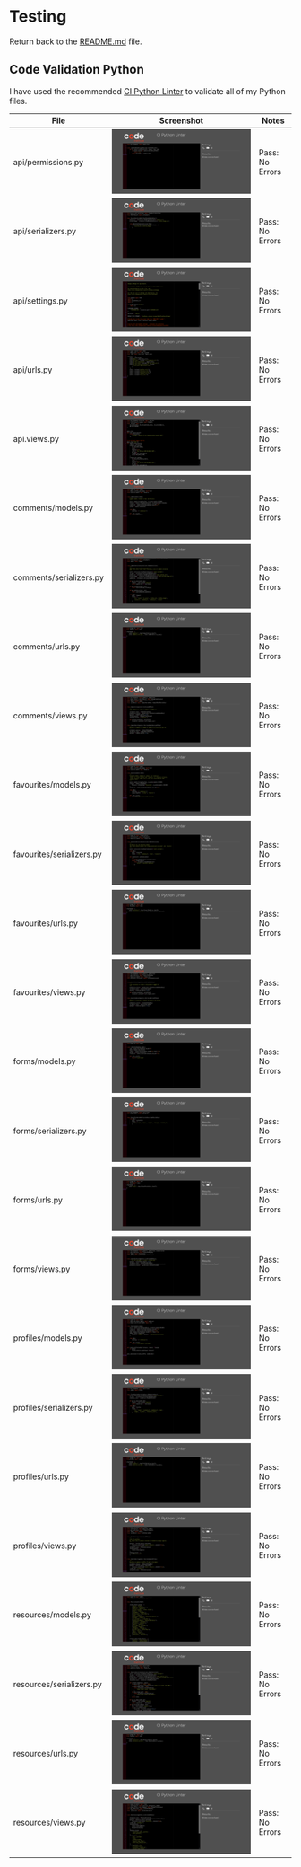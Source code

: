 # Testing

Return back to the [README.md](README.md) file.

## Code Validation Python

I have used the recommended [CI Python Linter](https://pep8ci.herokuapp.com) to validate all of my Python files.

| File | Screenshot | Notes |
| --- | --- | --- |
| api/permissions.py | ![screenshot](https://github.com/ogc1231/comprensible-spanish-api/blob/main/documentation/testing-assets/api_permissions.png) | Pass: No Errors |
| api/serializers.py | ![screenshot](https://github.com/ogc1231/comprensible-spanish-api/blob/main/documentation/testing-assets/api_serializers.png) | Pass: No Errors |
| api/settings.py | ![screenshot](https://github.com/ogc1231/comprensible-spanish-api/blob/main/documentation/testing-assets/api_settings.png) | Pass: No Errors |
| api/urls.py | ![screenshot](https://github.com/ogc1231/comprensible-spanish-api/blob/main/documentation/testing-assets/api_urls.png) | Pass: No Errors |
| api.views.py | ![screenshot](https://github.com/ogc1231/comprensible-spanish-api/blob/main/documentation/testing-assets/api_views.png) | Pass: No Errors |
| comments/models.py | ![screenshot](https://github.com/ogc1231/comprensible-spanish-api/blob/main/documentation/testing-assets/comments_model.png) | Pass: No Errors |
| comments/serializers.py | ![screenshot](https://github.com/ogc1231/comprensible-spanish-api/blob/main/documentation/testing-assets/comments_serializers.png) | Pass: No Errors |
| comments/urls.py | ![screenshot](https://github.com/ogc1231/comprensible-spanish-api/blob/main/documentation/testing-assets/comments_urls.png) | Pass: No Errors |
| comments/views.py | ![screenshot](https://github.com/ogc1231/comprensible-spanish-api/blob/main/documentation/testing-assets/comments_views.png) | Pass: No Errors |
| favourites/models.py | ![screenshot](https://github.com/ogc1231/comprensible-spanish-api/blob/main/documentation/testing-assets/favourites_models.png) | Pass: No Errors |
| favourites/serializers.py | ![screenshot](https://github.com/ogc1231/comprensible-spanish-api/blob/main/documentation/testing-assets/favourites_serializers.png) | Pass: No Errors |
| favourites/urls.py | ![screenshot](https://github.com/ogc1231/comprensible-spanish-api/blob/main/documentation/testing-assets/favourites_urls.png) | Pass: No Errors |
| favourites/views.py | ![screenshot](https://github.com/ogc1231/comprensible-spanish-api/blob/main/documentation/testing-assets/favourites_views.png) | Pass: No Errors |
| forms/models.py | ![screenshot](https://github.com/ogc1231/comprensible-spanish-api/blob/main/documentation/testing-assets/form_models.png) | Pass: No Errors |
| forms/serializers.py | ![screenshot](https://github.com/ogc1231/comprensible-spanish-api/blob/main/documentation/testing-assets/forms_serializer.png) | Pass: No Errors |
| forms/urls.py | ![screenshot](https://github.com/ogc1231/comprensible-spanish-api/blob/main/documentation/testing-assets/forms_urls.png) | Pass: No Errors |
| forms/views.py | ![screenshot](https://github.com/ogc1231/comprensible-spanish-api/blob/main/documentation/testing-assets/forms_views.png) | Pass: No Errors |
| profiles/models.py | ![screenshot](https://github.com/ogc1231/comprensible-spanish-api/blob/main/documentation/testing-assets/profiles_models.png) | Pass: No Errors |
| profiles/serializers.py | ![screenshot](https://github.com/ogc1231/comprensible-spanish-api/blob/main/documentation/testing-assets/profiles_serilaizer.png) | Pass: No Errors |
| profiles/urls.py | ![screenshot](https://github.com/ogc1231/comprensible-spanish-api/blob/main/documentation/testing-assets/profiles_urs.png) | Pass: No Errors |
| profiles/views.py | ![screenshot](https://github.com/ogc1231/comprensible-spanish-api/blob/main/documentation/testing-assets/profiles_views.png) | Pass: No Errors |
| resources/models.py | ![screenshot](https://github.com/ogc1231/comprensible-spanish-api/blob/main/documentation/testing-assets/resources_models.png) | Pass: No Errors |
| resources/serializers.py | ![screenshot](https://github.com/ogc1231/comprensible-spanish-api/blob/main/documentation/testing-assets/resources_serilizers.png) | Pass: No Errors |
| resources/urls.py | ![screenshot](https://github.com/ogc1231/comprensible-spanish-api/blob/main/documentation/testing-assets/resources_urls.png) | Pass: No Errors |
| resources/views.py | ![screenshot](https://github.com/ogc1231/comprensible-spanish-api/blob/main/documentation/testing-assets/resources_views.png) | Pass: No Errors |
